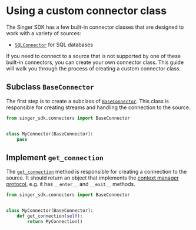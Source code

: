 # Using a custom connector class

The Singer SDK has a few built-in connector classes that are designed to work with a variety of sources:

* [`SQLConnector`](../../classes/singer_sdk.SQLConnector) for SQL databases

If you need to connect to a source that is not supported by one of these built-in connectors, you can create your own connector class. This guide will walk you through the process of creating a custom connector class.

## Subclass `BaseConnector`

The first step is to create a subclass of [`BaseConnector`](../../classes/singer_sdk.connectors.BaseConnector). This class is responsible for creating streams and handling the connection to the source.

```python
from singer_sdk.connectors import BaseConnector


class MyConnector(BaseConnector):
    pass
```

## Implement `get_connection`

The [`get_connection`](http://127.0.0.1:5500/build/classes/singer_sdk.connectors.BaseConnector.html#singer_sdk.connectors.BaseConnector.get_connection) method is responsible for creating a connection to the source. It should return an object that implements the [context manager protocol](https://docs.python.org/3/reference/datamodel.html#with-statement-context-managers), e.g. it has `__enter__` and `__exit__` methods.

```python
from singer_sdk.connectors import BaseConnector


class MyConnector(BaseConnector):
    def get_connection(self):
        return MyConnection()
```
